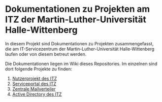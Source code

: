 Dokumentationen zu Projekten am ITZ der Martin-Luther-Universität Halle-Wittenberg
==================================================================================

In diesem Projekt sind Dokumentationen zu Projekten zusammengefasst, 
die am IT-Servicezentrum der Martin-Luther-Universität Halle-Wittenberg
laufen oder von diesem betreut werden. 

Die Dokumentationen liegen im Wiki dieses Repositories. Im einzelnen sind dort 
folgende Projekte zu finden:

1. [Nutzerprojekt des ITZ]()
2. [Serviceportal des ITZ]()
3. [Zentrale Mailverteiler]()
4. [Active Directory des ITZ](ActiveDirectory/home.md)

